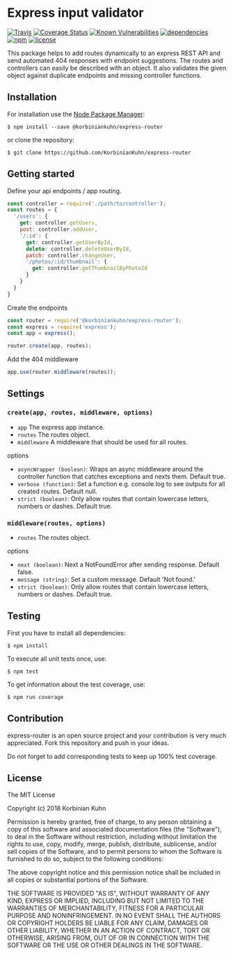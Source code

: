 # Express input validator

[![Travis](https://img.shields.io/travis/KorbinianKuhn/express-router.svg)](https://travis-ci.org/KorbinianKuhn/express-router/builds)
[![Coverage Status](https://coveralls.io/repos/github/KorbinianKuhn/express-router/badge.svg?branch=master)](https://coveralls.io/github/KorbinianKuhn/express-router?branch=master)
[![Known Vulnerabilities](https://snyk.io/test/github/KorbinianKuhn/express-router/badge.svg)](https://snyk.io/test/github/KorbinianKuhn/express-router) 
[![dependencies](https://david-dm.org/KorbinianKuhn/express-router.svg)]()
[![npm](https://img.shields.io/npm/dt/@korbiniankuhn/express-router.svg)](https://www.npmjs.com/package/@korbiniankuhn/express-router)
[![license](https://img.shields.io/github/license/mashape/apistatus.svg)]()

This package helps to add routes dynamically to an express REST API and send automated 404 responses with endpoint suggestions. The routes and controllers can easily be described with an object. It also validates the given object against duplicate endpoints and missing controller functions.

## Installation

For installation use the [Node Package Manager](https://github.com/npm/npm):

```
$ npm install --save @korbiniankuhn/express-router
```

or clone the repository:

```
$ git clone https://github.com/KorbinianKuhn/express-router
```

## Getting started

Define your api endpoints / app routing.

``` javascript
const controller = require('./path/to/controller');
const routes = {
  '/users': {
    get: controller.getUsers,
    post: controller.addUser,
    '/:id': {
      get: controller.getUserById,
      delete: controller.deleteUserById,
      patch: controller.changeUser,
      '/photos/:id/thumbnail': {
        get: controller.getThumbnailByPhotoId
      }
    }
  }
}
```

Create the endpoints

``` javascript
const router = require('@korbiniankuhn/express-router');
const express = require('express');
const app = express();

router.create(app, routes);
```

Add the 404 middleware

``` javascript
app.use(router.middleware(routes));
```

## Settings

### `create(app, routes, middleware, options)`

- `app` The express app instance.
- `routes` The routes object.
- `middleware` A middleware that should be used for all routes.

options

- `asyncWrapper (boolean)`: Wraps an async middleware around the controller function that catches exceptions and nexts them. Default true.
- `verbose (function)`: Set a function e.g. console.log to see outputs for all created routes. Default null.
- `strict (boolean)`: Only allow routes that contain lowercase letters, numbers or dashes. Default true.

### `middleware(routes, options)`

- `routes` The routes object.

options

- `next (boolean)`: Next a NotFoundError after sending response. Default false.
- `message (string)`: Set a custom message. Default 'Not found.'
- `strict (boolean)`: Only allow routes that contain lowercase letters, numbers or dashes. Default true.

## Testing

First you have to install all dependencies:

```
$ npm install
```

To execute all unit tests once, use:

```
$ npm test
```

To get information about the test coverage, use:

```
$ npm run coverage
```

## Contribution

express-router is an open source project and your contribution is very much appreciated. Fork this repository and push in your ideas.

Do not forget to add corresponding tests to keep up 100% test coverage.

## License

The MIT License

Copyright (c) 2018 Korbinian Kuhn

Permission is hereby granted, free of charge, to any person obtaining a copy
of this software and associated documentation files (the "Software"), to deal
in the Software without restriction, including without limitation the rights
to use, copy, modify, merge, publish, distribute, sublicense, and/or sell
copies of the Software, and to permit persons to whom the Software is
furnished to do so, subject to the following conditions:

The above copyright notice and this permission notice shall be included in
all copies or substantial portions of the Software.

THE SOFTWARE IS PROVIDED "AS IS", WITHOUT WARRANTY OF ANY KIND, EXPRESS OR
IMPLIED, INCLUDING BUT NOT LIMITED TO THE WARRANTIES OF MERCHANTABILITY,
FITNESS FOR A PARTICULAR PURPOSE AND NONINFRINGEMENT. IN NO EVENT SHALL THE
AUTHORS OR COPYRIGHT HOLDERS BE LIABLE FOR ANY CLAIM, DAMAGES OR OTHER
LIABILITY, WHETHER IN AN ACTION OF CONTRACT, TORT OR OTHERWISE, ARISING FROM,
OUT OF OR IN CONNECTION WITH THE SOFTWARE OR THE USE OR OTHER DEALINGS IN
THE SOFTWARE.